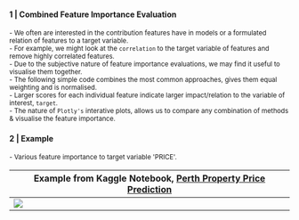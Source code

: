 
#### 1 | Combined Feature Importance Evaluation

<sup>
- We often are interested in the contribution features have in models or a formulated relation of features to a target variable. <br>
- For example, we might look at the <code>correlation</code> to the target variable of features and remove highly correlated features. <br>
- Due to the subjective nature of feature importance evaluations, we may find it useful to visualise them together. <br>
- The following simple code combines the most common approaches, gives them equal weighting and is normalised. <br>
- Larger scores for each individual feature indicate larger impact/relation to the variable of interest, <code>target</code>. <br>
- The nature of <code>Plotly's</code> interative plots, allows us to compare any combination of methods & visualise the feature importance. <br>
</sup>

#### 2 | Example

<sup> 
- Various feature importance to target variable 'PRICE'.
</sup>

|Example from Kaggle Notebook, [Perth Property Price Prediction](https://www.kaggle.com/shtrausslearning/perth-property-price-prediction)|
|-|
| ![](https://images-wixmp-ed30a86b8c4ca887773594c2.wixmp.com/f/8cc1eeaa-4046-4c4a-ae93-93d656f68688/dejouwc-8bce3c65-0e2f-4707-87e6-ce3f8641d70f.png?token=eyJ0eXAiOiJKV1QiLCJhbGciOiJIUzI1NiJ9.eyJzdWIiOiJ1cm46YXBwOjdlMGQxODg5ODIyNjQzNzNhNWYwZDQxNWVhMGQyNmUwIiwiaXNzIjoidXJuOmFwcDo3ZTBkMTg4OTgyMjY0MzczYTVmMGQ0MTVlYTBkMjZlMCIsIm9iaiI6W1t7InBhdGgiOiJcL2ZcLzhjYzFlZWFhLTQwNDYtNGM0YS1hZTkzLTkzZDY1NmY2ODY4OFwvZGVqb3V3Yy04YmNlM2M2NS0wZTJmLTQ3MDctODdlNi1jZTNmODY0MWQ3MGYucG5nIn1dXSwiYXVkIjpbInVybjpzZXJ2aWNlOmZpbGUuZG93bmxvYWQiXX0.XFflHEyeZa7eUuFb1YwSgZQhy2wXZicJUyj11dY7QBA) |
